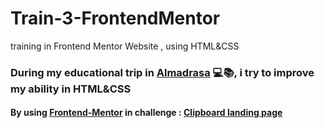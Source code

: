 # Train-3-FrontendMentor
training in Frontend Mentor Website , using HTML&amp;CSS

### During my educational trip in [Almadrasa](https://almdrasa.com/) 💻📚, i try to improve my ability in HTML&amp;CSS
#### By using [Frontend-Mentor](https://www.frontendmentor.io/home) in challenge : [Clipboard landing page](https://www.frontendmentor.io/challenges/clipboard-landing-page-5cc9bccd6c4c91111378ecb9/hub)

